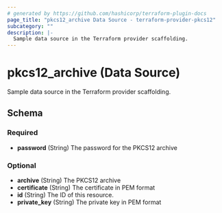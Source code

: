 ```yaml
---
# generated by https://github.com/hashicorp/terraform-plugin-docs
page_title: "pkcs12_archive Data Source - terraform-provider-pkcs12"
subcategory: ""
description: |-
  Sample data source in the Terraform provider scaffolding.
---
```


# pkcs12_archive (Data Source)

Sample data source in the Terraform provider scaffolding.



<!-- schema generated by tfplugindocs -->
## Schema

### Required

- **password** (String) The password for the PKCS12 archive

### Optional

- **archive** (String) The PKCS12 archive
- **certificate** (String) The certificate in PEM format
- **id** (String) The ID of this resource.
- **private_key** (String) The private key in PEM format


